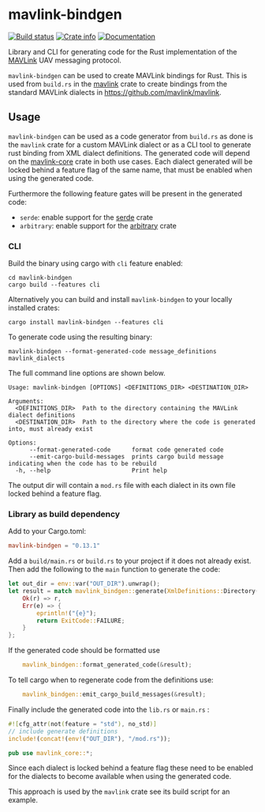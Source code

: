 # mavlink-bindgen

[![Build status](https://github.com/mavlink/rust-mavlink/actions/workflows/test.yml/badge.svg)](https://github.com/mavlink/rust-mavlink/actions/workflows/test.yml)
[![Crate info](https://img.shields.io/crates/v/mavlink-bindgen.svg)](https://crates.io/crates/mavlink-bindgen)
[![Documentation](https://docs.rs/mavlink-bindgen/badge.svg)](https://docs.rs/mavlink-bindgen)

Library and CLI for generating code for the Rust implementation of the [MAVLink](https://mavlink.io/en) UAV messaging protocol.

`mavlink-bindgen` can be used to create MAVLink bindings for Rust. This is used from `build.rs` in the [mavlink](https://crates.io/crates/mavlink) crate to create bindings from the standard MAVLink dialects in <https://github.com/mavlink/mavlink>.

## Usage

`mavlink-bindgen` can be used as a code generator from `build.rs` as done is the `mavlink` crate for a custom MAVLink dialect or as a CLI tool to generate rust binding from XML dialect definitions. The generated code will depend on the [mavlink-core](https://crates.io/crates/mavlink-core) crate in both use cases. Each dialect generated will be locked behind a feature flag of the same name, that must be enabled when using the generated code.

Furthermore the following feature gates will be present in the generated code: 

- `serde`: enable support for the [serde](https://crates.io/crates/serde) crate
- `arbitrary`: enable support for the [arbitrary](https://crates.io/crates/arbitrary) crate

### CLI

Build the binary using cargo with `cli` feature enabled:

```shell
cd mavlink-bindgen
cargo build --features cli
```

Alternatively you can build and install `mavlink-bindgen` to your locally installed crates:

```shell
cargo install mavlink-bindgen --features cli
```  

To generate code using the resulting binary:

```shell
mavlink-bindgen --format-generated-code message_definitions mavlink_dialects
```

The full command line options are shown below.

```shell
Usage: mavlink-bindgen [OPTIONS] <DEFINITIONS_DIR> <DESTINATION_DIR>

Arguments:
  <DEFINITIONS_DIR>  Path to the directory containing the MAVLink dialect definitions
  <DESTINATION_DIR>  Path to the directory where the code is generated into, must already exist

Options:
      --format-generated-code      format code generated code
      --emit-cargo-build-messages  prints cargo build message indicating when the code has to be rebuild
  -h, --help                       Print help
```

The output dir will contain a `mod.rs` file with each dialect in its own file locked behind a feature flag.

### Library as build dependency

Add to your Cargo.toml:

```toml
mavlink-bindgen = "0.13.1"
```

Add a `build/main.rs` or `build.rs` to your project if it does not already exist. Then add the following to the `main` function to generate the code:

```rs
let out_dir = env::var("OUT_DIR").unwrap();
let result = match mavlink_bindgen::generate(XmlDefinitions::Directory(definitions_dir), out_dir) {
    Ok(r) => r,
    Err(e) => {
        eprintln!("{e}");
        return ExitCode::FAILURE;
    }
};
```

If the generated code should be formatted use

```rs
    mavlink_bindgen::format_generated_code(&result);
```

To tell cargo when to regenerate code from the definitions use:

```rs
    mavlink_bindgen::emit_cargo_build_messages(&result);
```

Finally include the generated code into the `lib.rs` or `main.rs` :

```rs
#![cfg_attr(not(feature = "std"), no_std)]
// include generate definitions
include!(concat!(env!("OUT_DIR"), "/mod.rs"));

pub use mavlink_core::*;
```

Since each dialect is locked behind a feature flag these need to be enabled for the dialects to become available when using the generated code.

This approach is used by the `mavlink` crate see its build script for an example.
